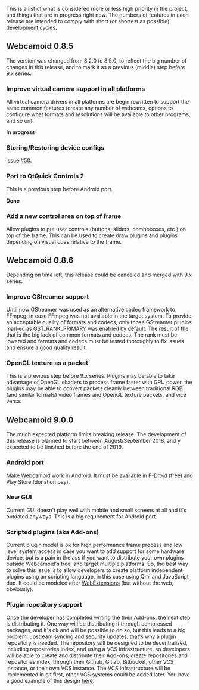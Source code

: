 This is a list of what is considered more or less high priority in the project, and things that are in progress right now. The numbers of features in each release are intended to comply with short (or shortest as possible) development cycles.

## Webcamoid 0.8.5

The version was changed from 8.2.0 to 8.5.0, to reflect the big number of changes in this release, and to mark it as a previous (middle) step before 9.x series.

### Improve virtual camera support in all platforms

All virtual camera drivers in all platforms are begin rewritten to support the same common features (create any number of webcams, options to configure what formats and resolutions will be available to other programs, and so on).

**In progress**

### Storing/Restoring device configs

issue [#50](https://github.com/webcamoid/webcamoid/issues/50).

### Port to QtQuick Controls 2

This is a previous step before Android port.

**Done**

### Add a new control area on top of frame

Allow plugins to put user controls (buttons, sliders, comboboxes, etc.) on top of the frame. This can be used to create draw plugins and plugins depending on visual cues relative to the frame.

## Webcamoid 0.8.6

Depending on time left, this release could be canceled and merged with 9.x series.

### Improve GStreamer support

Until now GStreamer was used as an alternative codec framework to FFmpeg, in case FFmpeg was not available in the target system. To provide an acceptable quality of formats and codecs, only those GStreamer plugins marked as GST_RANK_PRIMARY was enabled by default. The result of the that is the big lack of common formats and codecs. The rank must be lowered and formats and codecs must be tested thoroughly to fix issues and ensure a good quality result.

### OpenGL texture as a packet

This is a previous step before 9.x series.
Plugins may be able to take advantage of OpenGL shaders to process frame faster with GPU power. the plugins may be able to convert packets cleanly between traditional RGB (and similar formats) video frames and OpenGL texture packets, and vice versa.

## Webcamoid 9.0.0

The much expected platform limits breaking release. The development of this release is planned to start between August/September 2018, and y expected to be finished before the end of 2019.

### Android port

Make Webcamoid work in Android. It must be available in F-Droid (free) and Play Store (donation pay).

### New GUI

Current GUI doesn't play well with mobile and small screens at all and it's outdated anyways. This is a big requirement for Android port.

### Scripted plugins (aka Add-ons)

Current plugin model is ok for high performance frame process and low level system access in case you want to add support for some hardware device, but is a pain in the ass if you want to distribute your own plugins outside Webcamoid's tree, and target multiple platforms. So, the best way to solve this issue is to allow developers to create platform independent plugins using an scripting language, in this case using Qml and JavaScript duo. It could be modeled after [WebExtensions](https://developer.mozilla.org/en-US/Add-ons/WebExtensions) (but without the web, obviously).

### Plugin repository support

Once the developer has completed writing the their Add-ons, the next step is distributing it. One way will be distributing it through compressed packages, and it's ok and will be possible to do so, but this leads to a big problem: upstream syncing and security updates, that's why a plugin repository is needed. 
The repository will be designed to be decentralized, including repositories index, and using a VCS infrastructure, so developers will be able to create and distribute their Add-ons, create repositories and repositories index, through their Github, Gitlab, Bitbucket, other VCS instance, or their own VCS instance. The VCS infrastructure will be implemented in git first, other VCS systems could be added later. You have a good example of this design [here](https://github.com/Homebrew).
